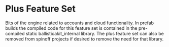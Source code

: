 # Plus Feature Set

Bits of the engine related to accounts and cloud functionality. In prefab builds
the compiled code for this feature set is contained in the pre-compiled static
ballisticakit_internal library. The plus feature set can also be removed from
spinoff projects if desired to remove the need for that library.
